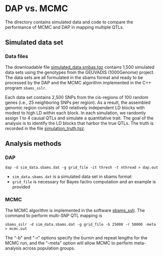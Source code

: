 # DAP vs. MCMC 

The directory contains simulated data and code to compare the performance of MCMC and DAP in mapping multiple QTLs. 

## Simulated data set


### Data files

The downloadable file [simulated_data.smbas.tgz](http://www-personal.umich.edu/~xwen/dap/data/simulated_data.smbas.tgz) contains 1,500 simulated data sets using the genotypes from the GEUVADIS (1000Genome) project. The data sets are all formulated in the sbams format and ready to be processed by the DAP and the MCMC algorithm implemented in the C++ program ``sbams_sslr``.

Each data set contains 2,500 SNPs from the cis-regions of 100 random genes (i.e., 25 neighboring SNPs per region). As a result, the assembled genomic region consists of 100 relatively independent LD blocks with modest to high LD within each block. In each simulation, we randomly assign 1 to 4 causal QTLs and simulate a quantitative trait. The goal of the analysis is to identify the LD blocks that harbor the true QTLs. The truth is recorded in the file [simulation_truth.tgz](http://www-personal.umich.edu/~xwen/dap/data/simulation_truth.tgz).




## Analysis methods


### DAP 

``dap -d sim_data.sbams.dat -g grid_file -it thresh -t nthread > dap.out``

* ``sim_data.sbams.dat`` is a simulated data set in sbams format
* ``grid_file`` is necessary for Bayes factro computation and an example is provided


### MCMC

The MCMC algorithm is implemented in the software [sbams_sslr](https://github.com/xqwen/fmeqtl/tree/master/src/sbams_sslr). The command to perform multi-SNP QTL mapping is 
```
sbams_sslr -d sim_data.sbams.dat -g grid_file -b 25000 -r 50000 -meta > mcmc.out
```
The "-b" and "-r" options specify the burnin and repeat lengths for the MCMC run, and the "-meta" option will allow MCMC to perform meta-analysis across population groups.     

